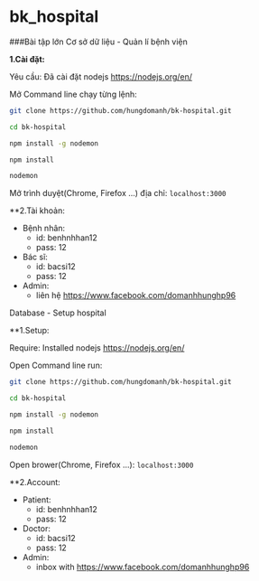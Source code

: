 # bk_hospital
###Bài tập lớn Cơ sở dữ liệu - Quản lí bệnh viện

**1.Cài đặt:**

Yêu cầu: Đã cài đặt nodejs https://nodejs.org/en/

Mở Command line chạy từng lệnh:
```bash
git clone https://github.com/hungdomanh/bk-hospital.git

cd bk-hospital

npm install -g nodemon

npm install

nodemon
```
Mở trình duyệt(Chrome, Firefox ...) địa chỉ:  `localhost:3000`

**2.Tài khoản:

+ Bệnh nhân: 
    + id: benhnhhan12
    + pass: 12
+ Bác sĩ: 
    + id: bacsi12
    + pass: 12
+ Admin: 
    + liên hệ https://www.facebook.com/domanhhunghp96
    
    
    
    
    
Database - Setup hospital

**1.Setup:

Require: Installed nodejs https://nodejs.org/en/

Open Command line run:
```bash
git clone https://github.com/hungdomanh/bk-hospital.git

cd bk-hospital

npm install -g nodemon

npm install

nodemon
```
Open brower(Chrome, Firefox ...): `localhost:3000`

**2.Account:

+ Patient: 
    + id: benhnhhan12
    + pass: 12
+ Doctor: 
    + id: bacsi12
    + pass: 12
+ Admin: 
    + inbox with https://www.facebook.com/domanhhunghp96
